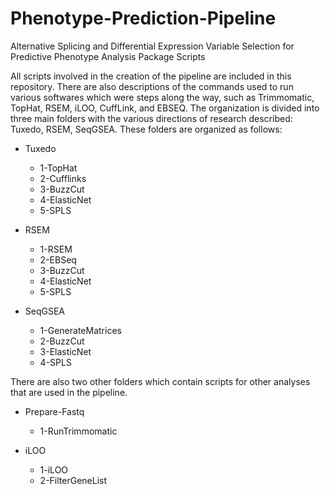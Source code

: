 # Phenotype-Prediction-Pipeline
Alternative Splicing and Differential Expression Variable Selection for Predictive Phenotype Analysis Package Scripts

All scripts involved in the creation of the pipeline are included in this repository. There are also descriptions of the commands used to run various softwares which were steps along the way, such as Trimmomatic, TopHat, RSEM, iLOO, CuffLink, and EBSEQ. The organization is divided into three main folders with the various directions of research described: Tuxedo, RSEM, SeqGSEA. These folders are organized as follows:

* Tuxedo
	+ 1-TopHat
	+ 2-Cufflinks
	+ 3-BuzzCut
	+ 4-ElasticNet
	+ 5-SPLS

* RSEM
	+ 1-RSEM
	+ 2-EBSeq
	+ 3-BuzzCut
	+ 4-ElasticNet
	+ 5-SPLS

* SeqGSEA
	+ 1-GenerateMatrices
	+ 2-BuzzCut
	+ 3-ElasticNet
	+ 4-SPLS

There are also two other folders which contain scripts for other analyses that are used in the pipeline.

* Prepare-Fastq
	+ 1-RunTrimmomatic

* iLOO
	+ 1-iLOO
	+ 2-FilterGeneList
